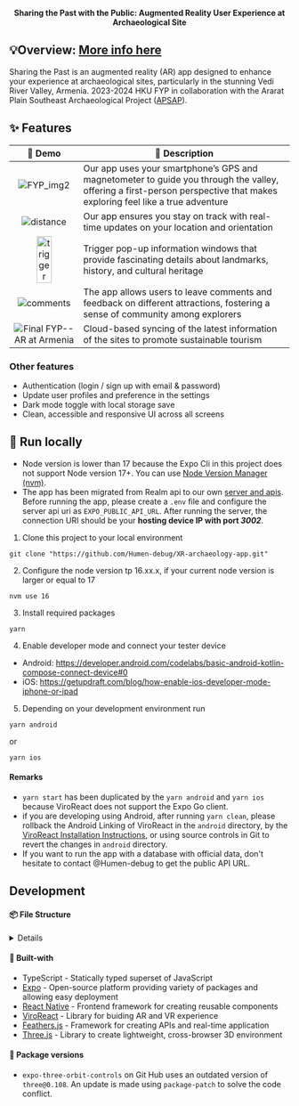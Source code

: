 <p align=center> <b>Sharing the Past with the Public: Augmented Reality User Experience at Archaeological Site</b> </p>

## 💡Overview: [More info here](https://wp2023.cs.hku.hk/fyp23051/)

Sharing the Past is an augmented reality (AR) app designed to enhance your experience at archaeological sites, particularly in the stunning Vedi River Valley, Armenia. 2023-2024 HKU FYP in collaboration with the Ararat Plain Southeast Archaeological Project ([APSAP](https://hdt.arts.hku.hk/apsap-project)). 

## ✨ Features

| 👀 Demo | 📝 Description |
| :---: | --- |
| ![FYP_img2](https://github.com/user-attachments/assets/08dc5f3a-3997-459b-9221-487b2e24ccb0) | Our app uses your smartphone’s GPS and magnetometer to guide you through the valley, offering a first-person perspective that makes exploring feel like a true adventure |
| ![distance](https://github.com/user-attachments/assets/7c46431f-9a8a-4b30-bd0f-a9d16f341e9a) | Our app ensures you stay on track with real-time updates on your location and orientation |
| <img width="50%" alt="trigger" src="https://github.com/user-attachments/assets/e8cc40a8-24b9-4ac9-9a4a-f07a6e31c03e"> | Trigger pop-up information windows that provide fascinating details about landmarks, history, and cultural heritage |
| ![comments](https://github.com/user-attachments/assets/56386599-d9f3-4cf4-a8d0-3827486b9b8e) | The app allows users to leave comments and feedback on different attractions, fostering a sense of community among explorers |
| ![Final FYP-- AR at Armenia](https://github.com/user-attachments/assets/90469273-c4eb-4c81-91b4-b781ab56652e) | Cloud-based syncing of the latest information of the sites to promote sustainable tourism |


### Other features

- Authentication (login / sign up with email & password)
- Update user profiles and preference in the settings
- Dark mode toggle with local storage save
- Clean, accessible and responsive UI across all screens

## 🚀 Run locally

- Node version is lower than 17 because the Expo Cli in this project does not support Node version 17+. You can use [Node Version Manager (nvm)](https://www.freecodecamp.org/news/node-version-manager-nvm-install-guide/).
- The app has been migrated from Realm api to our own [server and apis](https://github.com/Humen-debug/XR-archaeology-server/tree/main). Before running the app, please create a `.env` file and configure the server api uri as `EXPO_PUBLIC_API_URL`. After running the server, the connection URI should be your **hosting device IP with port _3002_**.

1. Clone this project to your local environment
```
git clone "https://github.com/Humen-debug/XR-archaeology-app.git"
```
2. Configure the node version tp 16.xx.x, if your current node version is larger or equal to 17
```
nvm use 16
```
3. Install required packages
```
yarn
```
4. Enable developer mode and connect your tester device
  - Android: <https://developer.android.com/codelabs/basic-android-kotlin-compose-connect-device#0>
  - iOS: <https://getupdraft.com/blog/how-enable-ios-developer-mode-iphone-or-ipad>
5. Depending on your development environment run 
```
yarn android
```
or 
```
yarn ios
```

#### Remarks

- `yarn start` has been duplicated by the `yarn android` and `yarn ios` because ViroReact does not support the Expo Go client.
- if you are developing using Android, after running `yarn clean`, please rollback the Android Linking of ViroReact in the `android` directory, by the [ViroReact Installation Instructions](https://viro-community.readme.io/docs/installation-instructions), or using source controls in Git to revert the changes in `android` directory.
- If you want to run the app with a database with official data, don't hesitate to contact @Humen-debug to get the public API URL.

## Development

#### 📦 File Structure

<details>
  <summary>Details</summary>
  
  ```
  ├── app: stores all the pages for the front end
  │   ├── (auth)
  │   └── (tabs): contains pages with the bottom navigation bar
  |       ├── \_layout: stores the navigation bar layout
  │       ├── account: User account and settings
  │       └── home: The home page shows the collections of items
  ├── assets: stores static assets
  ├── components: our customized components/widgets
  ├── models: the MongoDB database schema or classes
  ├── patches
  ├── plugins
  ├── providers: our customized react contexts
  ├── styles: app theme styles
  └── types: declared or modified types in other packages
  ```  
</details>

#### 🧩 Built-with

- TypeScript - Statically typed superset of JavaScript
- [Expo](https://expo.dev/) - Open-source platform providing variety of packages and allowing easy deployment
- [React Native](https://reactnative.dev/) - Frontend framework for creating reusable components
- [ViroReact](https://viro-community.readme.io/docs/overview) - Library for buiding AR and VR experience
- [Feathers.js](https://feathersjs.com/) - Framework for creating APIs and real-time application
- [Three.js](https://threejs.org/) - Library to create lightweight, cross-browser 3D environment


#### 🔧 Package versions

- `expo-three-orbit-controls` on Git Hub uses an outdated version of `three@0.108`. An update is made using `package-patch` to solve the code conflict.

